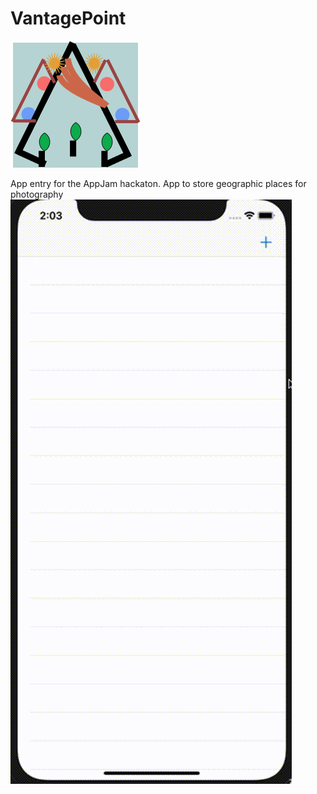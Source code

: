 # VantagePoint

![Icon](icon.png?raw=true "Title")

App entry for the AppJam hackaton. App to store geographic places for photography
![](animated.gif)

